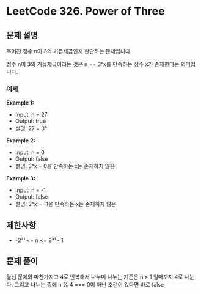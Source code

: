 # LeetCode 326. Power of Three

## 문제 설명

주어진 정수 n이 3의 거듭제곱인지 판단하는 문제입니다.

정수 n이 3의 거듭제곱이라는 것은 n == 3^x를 만족하는 정수 x가 존재한다는 의미입니다.

### 예제

**Example 1:**

- Input: n = 27
- Output: true
- 설명: 27 = 3³

**Example 2:**

- Input: n = 0
- Output: false
- 설명: 3^x = 0을 만족하는 x는 존재하지 않음

**Example 3:**

- Input: n = -1
- Output: false
- 설명: 3^x = -1을 만족하는 x는 존재하지 않음

## 제한사항

- -2³¹ <= n <= 2³¹ - 1

## 문제 풀이

앞선 문제와 마찬가지고 4로 반복해서 나누며 나누는 기준은 n > 1 일때까지 4로 나눈다.
그리고 나누는 중에 n % 4 === 0이 아닌 조건이 있다면 바로 false
